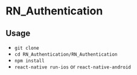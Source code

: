 # RN_Authentication
## Usage
* ``` git clone ```
* ``` cd RN_Authentication/RN_Authentication ```
* ``` npm install ```
*  ``` react-native run-ios ``` or ``` react-native-android ```
